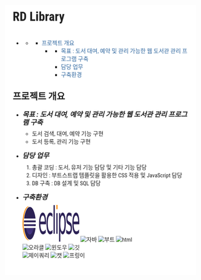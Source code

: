 <div style="font-family: 'Lucida Grande', 'Segoe UI', 'Apple SD Gothic Neo', 'Malgun Gothic', 'Lucida Sans Unicode', Helvetica, Arial, sans-serif; font-size: 0.9em; overflow-x: hidden; overflow-y: auto; margin: 0px !important; padding: 5px 20px 26px !important; background-color: rgb(255, 255, 255);font-family: 'Hiragino Sans GB', 'Microsoft YaHei', STHeiti, SimSun, 'Lucida Grande', 'Lucida Sans Unicode', 'Lucida Sans', 'Segoe UI', AppleSDGothicNeo-Medium, 'Malgun Gothic', Verdana, Tahoma, sans-serif; padding: 20px;padding: 20px; color: rgb(34, 34, 34); font-size: 15px; font-family: 'Roboto Condensed', Tauri, 'Hiragino Sans GB', 'Microsoft YaHei', STHeiti, SimSun, 'Lucida Grande', 'Lucida Sans Unicode', 'Lucida Sans', 'Segoe UI', AppleSDGothicNeo-Medium, 'Malgun Gothic', Verdana, Tahoma, sans-serif; line-height: 1.6; -webkit-font-smoothing: antialiased; background: rgb(255, 255, 255);"><h1 id="rd-library" style="clear: both;font-size: 2.2em; font-weight: bold; margin: 1.5em 0px 1em;margin-top: 0px;"><a name="rd-library" href="#rd-library" style="text-decoration: none; vertical-align: baseline;color: rgb(50, 105, 160);"></a>RD Library</h1><p style="undefined; margin: 0px !important;margin-top: 0px;margin: 1em 0px; word-wrap: break-word;"></p><ul>
<li style="display: list-item; line-height: 1.4em;"><ul>
<li style="display: list-item; line-height: 1.4em;"><ul>
<li style="display: list-item; line-height: 1.4em;"><span class="title">
<a href="#프로젝트-개요" title="프로젝트 개요" style="text-decoration: none; vertical-align: baseline;color: rgb(50, 105, 160);">프로젝트 개요</a>
</span>
<!--span class="number">
0
</span-->
<ul>
<li style="display: list-item; line-height: 1.4em;"><ul>
<li style="display: list-item; line-height: 1.4em;"><span class="title">
<a href="#목표-:-도서-대여,-예약-및-관리-가능한-웹-도서관-관리-프로그램-구축" title="목표 : 도서 대여, 예약 및 관리 가능한 웹 도서관 관리 프로그램 구축" style="text-decoration: none; vertical-align: baseline;color: rgb(50, 105, 160);">목표 : 도서 대여, 예약 및 관리 가능한 웹 도서관 관리 프로그램 구축</a>
</span>
<!--span class="number">
1
</span-->
</li>
<li style="display: list-item; line-height: 1.4em;"><span class="title">
<a href="#담당-업무" title="담당 업무" style="text-decoration: none; vertical-align: baseline;color: rgb(50, 105, 160);">담당 업무</a>
</span>
<!--span class="number">
2
</span-->
</li>
<li style="display: list-item; line-height: 1.4em;"><span class="title">
<a href="#구축환경" title="구축환경" style="text-decoration: none; vertical-align: baseline;color: rgb(50, 105, 160);">구축환경</a>
</span>
<!--span class="number">
3
</span-->
</li>
</ul>
</li>
</ul>
</li>
</ul>
</li>
</ul>
</li>

</ul>
<p style="margin: 1em 0px; word-wrap: break-word;"></p><h3 id="프로젝트-개요" style="clear: both;font-size: 1.6em; font-weight: bold; margin: 1.125em 0px 0.75em;"><a name="프로젝트-개요" href="#프로젝트-개요" style="text-decoration: none; vertical-align: baseline;color: rgb(50, 105, 160);"></a>프로젝트 개요</h3><ul>
<li style="display: list-item; line-height: 1.4em;"><h5 id="목표-:-도서-대여,-예약-및-관리-가능한-웹-도서관-관리-프로그램-구축" style="clear: both;font-size: 1.2em; font-weight: bold; margin: 0.855em 0px 0.57em;margin-top: 0px;"><a name="목표-:-도서-대여,-예약-및-관리-가능한-웹-도서관-관리-프로그램-구축" href="#목표-:-도서-대여,-예약-및-관리-가능한-웹-도서관-관리-프로그램-구축" style="text-decoration: none; vertical-align: baseline;color: rgb(50, 105, 160);"></a>목표 : 도서 대여, 예약 및 관리 가능한 웹 도서관 관리 프로그램 구축</h5>
<ul>
<li style="display: list-item; line-height: 1.4em;">도서 검색, 대여, 예약 기능 구현</li><li style="display: list-item; line-height: 1.4em;">도서 등록, 관리 기능 구현</li></ul>
</li></ul><ul>
<li style="display: list-item; line-height: 1.4em;"><h5 id="담당-업무" style="clear: both;font-size: 1.2em; font-weight: bold; margin: 0.855em 0px 0.57em;margin-top: 0px;"><a name="담당-업무" href="#담당-업무" style="text-decoration: none; vertical-align: baseline;color: rgb(50, 105, 160);"></a>담당 업무</h5>
<ol style="list-style-type: decimal;">
<li style="display: list-item; line-height: 1.4em;">총괄 코딩 : 도서, 유저 기능 담당 및 기타 기능 담당</li><li style="display: list-item; line-height: 1.4em;">디자인 : 부트스트랩 템플릿을 활용한 CSS 적용 및 JavaScript 담당</li><li style="display: list-item; line-height: 1.4em;">DB 구축 : DB 설계 및 SQL 담당</li></ol>
</li></ul><ul>
<li style="display: list-item; line-height: 1.4em;"><h5 id="구축환경" style="clear: both;font-size: 1.2em; font-weight: bold; margin: 0.855em 0px 0.57em;margin-top: 0px;"><a name="구축환경" href="#구축환경" style="text-decoration: none; vertical-align: baseline;color: rgb(50, 105, 160);"></a>구축환경</h5>
<img src="/imgs/이클립스.png" alt="이클립스" style="max-width: 100%;"> <img src="undefined/\imgs\자바.jpg" alt="자바" style="max-width: 100%;"> <img src="undefined/\imgs\부트.jpg" alt="부트" style="max-width: 100%;"> <img src="undefined/\imgs\html.png" alt="html" style="max-width: 100%;"><br style="clear: both;"><img src="undefined/\imgs\오라클.png" alt="오라클" style="max-width: 100%;"> <img src="undefined/\imgs\윈도우.png" alt="윈도우" style="max-width: 100%;"> <img src="undefined/\imgs\깃.png" alt="깃" style="max-width: 100%;"><br style="clear: both;"><img src="undefined/\imgs\제이쿼리.png" alt="제이쿼리" style="max-width: 100%;"> <img src="undefined/\imgs\캣.png" alt="캣" style="max-width: 100%;"> <img src="undefined/\imgs\프링이.png" alt="프링이" style="max-width: 100%;"></li></ul></div>

